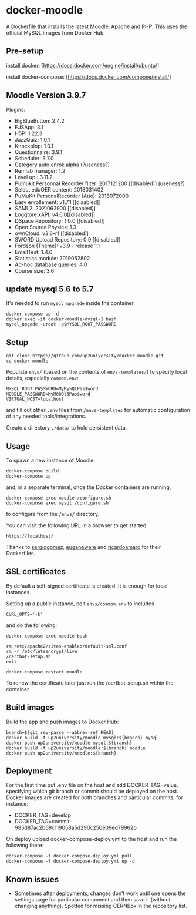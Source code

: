 docker-moodle
=============

A Dockerfile that installs the latest Moodle, Apache and PHP. This uses the official MySQL images from Docker Hub.

## Pre-setup

install docker: [https://docs.docker.com/engine/install/ubuntu/]

install docker-compose: [https://docs.docker.com/compose/install/]


## Moodle Version 3.9.7
Plugins:
* BigBlueButton: 2.4.2
* EJSApp: 3.1
* H5P: 1.22.3
* JazzQuiz: 1.0.1
* Knockplop: 1.0.1
* Questionnaire: 3.9.1
* Scheduler: 3.7.0
* Category auto enrol: alpha (?useness?)
* Remlab manager: 1.2
* Level up!: 3.11.2
* Pumukit Personnal Recorder filter: 2017121200 [[disabled]] (useness?) 
* Select eduOER content: 2018031402
* PuMuKit PersonalRecorder (Atto): 2018072000
* Easy enrollement: v1.7.1 [[disabled]]
* SAML2: 2021062900 [[disabled]]
* Logqtore xAPI: v4.6.0[[disabled]]
* DSpace Repository: 1.0.0 [[disabled]]
* Open Source Physics: 1.3
* ownCloud: v3.6-r1 [[disabled]]
* SWORD Upload Repository: 0.9 [[disabled]]
* Fordson (Theme): v3.9 - release 1.1
* EmailTest: 1.4.0
* Statistics module: 2019052802
* Ad-hoc database queries: 4.0
* Course size: 3.6



## update mysql 5.6 to 5.7
It's needed to run `mysql_upgrade` inside the container
```
docker compose up -d
docker exec -it docker-moodle-mysql-1 bash
mysql_upgade -uroot -p$MYSQL_ROOT_PASSWORD
```

## Setup

```
git clone https://github.com/up2university/docker-moodle.git
cd docker-moodle
```

Populate ```envs/``` (based on the contents of ```envs-templates/```) to specify local details, especially ```common.env```:

```
MYSQL_ROOT_PASSWORD=MyMy5QLPas$word
MOODLE_PASSWORD=MyM00Dl3Pas$word
VIRTUAL_HOST=localhost
```
and fill out other ```.env``` files from ```/envs-templates``` for automatic
configuration of any needed tools/integrations.

Create a directory ```./data/``` to hold persistent data.

## Usage

To spawn a new instance of Moodle:

```
docker-compose build
docker-compose up
```
and, in a separate terminal, once the Docker containers are running,

```
docker-compose exec moodle /configure.sh
docker-compose exec mysql /configure.sh
```
to configure from the ```/envs/``` directory.

You can visit the following URL in a browser to get started:

```
https://localhost/
```

Thanks to [sergiogomez](https://github.com/sergiogomez), [eugeneware](https://github.com/eugeneware) and [ricardoamaro](https://github.com/ricardoamaro) for their Dockerfiles.

## SSL certificates

By default a self-signed certificate is created. It is enough for local instances.

Setting up a public instance, edit ```envs/common.env``` to includes

```
CURL_OPTS='-k'
```

and do the following:

```
docker-compose exec moodle bash

rm /etc/apache2/sites-enabled/default-ssl.conf
rm -r /etc/letsencrypt/live
/certbot-setup.sh
exit

docker-compose restart moodle
```

To renew the certificate later just run the /certbot-setup.sh within the container.

## Build images

Build the app and push images to Docker Hub:

```
branch=$(git rev-parse --abbrev-ref HEAD)
docker build -t up2university/moodle-mysql:${branch} mysql
docker push up2university/moodle-mysql:${branch}
docker build -t up2university/moodle:${branch} moodle
docker push up2university/moodle:${branch}
```

## Deployment

For the first time put .env file on the host and add DOCKER_TAG=value, specifying which git branch or commit should be deployed on the host. 
Docker images are created for both branches and particular commits, for instance:

* DOCKER_TAG=develop
* DOCKER_TAG=commit-985d87ac2b69c119058a5d290c250e09ed79962b

On deploy upload docker-compose-deploy.yml to the host and run the following there:

```
docker-compose -f docker-compose-deploy.yml pull
docker-compose -f docker-compose-deploy.yml up -d
```

## Known issues

* Sometimes after deployments, changes don’t work until one opens the settings page for particular component and then save it (without changing anything). Spotted for missing CERNBox in the repository list.
